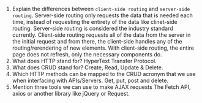 1.  Explain the differences between `client-side routing` and `server-side routing`.
Server-side routing only requests the data that is needed each time, instead of requesting the entirety of the data like clinet-side routing. Server-side routing is considered the industry standard currently. Client-side routing requests all of the data from the server in the initial request and from there, the client-side handles any of the routing/rerendering of new elements. With client-side routing, the entire page does not refresh, only the necessary components do.
2.  What does HTTP stand for?
HyperText Transfer Protocol.
3.  What does CRUD stand for?
Create, Read, Update & Delete.
4.  Which HTTP methods can be mapped to the CRUD acronym that we use when interfacing with APIs/Servers.
Get, put, post and delete.
5.  Mention three tools we can use to make AJAX requests
The Fetch API, axios or another library like jQuery or Request.